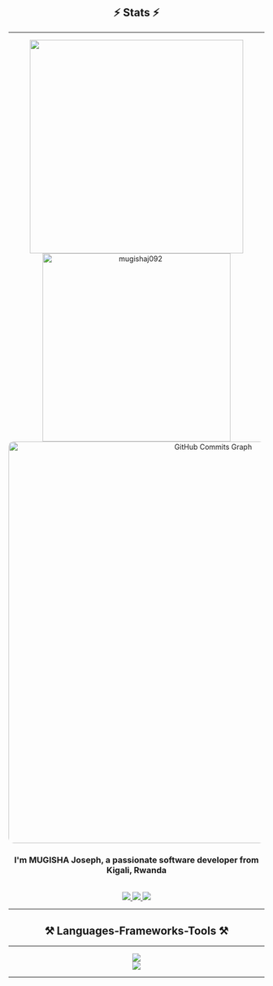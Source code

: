 <h2 align="center">⚡ Stats ⚡</h2>
<hr/>
<div align="center">
    <img width="420" src="https://github-readme-stats.vercel.app/api?username=mugishaj092&show_icons=true&locale=en&theme=react&rank_icon=github&border_radius=10">
    <img width="370" src="https://github-readme-stats.vercel.app/api/top-langs?username=mugishaj092&show_icons=true&locale=en&layout=compact&theme=react&border_radius=10" alt="mugishaj092">
    <img align="center" width="790" style="border-radius:10px;" src="https://github-readme-activity-graph.vercel.app/graph?username=mugishaj092&color=ffffff&line=6366f1&point=ffff&layout=compact&theme=react&custom_title=GitHub%20Commits%20Graph" alt="GitHub Commits Graph">
</div>

<h3 align="center">I'm MUGISHA Joseph, a passionate software developer from Kigali, Rwanda</h3>

<br/>

<div align="center"> 
  <a href="mailto:mugishajoseph092@gmail.com">
    <img src="https://img.shields.io/badge/Gmail-333333?style=for-the-badge&logo=gmail&logoColor=red" />
  </a>
  <a href="https://linkedin.com/in/mugisha-joseph-23087a261" target="_blank">
    <img src="https://img.shields.io/badge/LinkedIn-0077B5?style=for-the-badge&logo=linkedin&logoColor=white" />
  </a>
  <a href="https://mugishaj092.github.io/my-brand/" target="_blank">
     <img src="https://img.shields.io/badge/Portfolio-FF5722?style=for-the-badge&logo=todoist&logoColor=white" />
  </a>
</div>

<hr/>

<h2 align="center">⚒️ Languages-Frameworks-Tools ⚒️</h2>
<hr/>
<div align="center">
    <img src="https://skillicons.dev/icons?i=react,html,css,vscode,github,figma,tailwind,git" />
    <br/>
    <img src="https://skillicons.dev/icons?i=nodejs,reactnative,javascript,typescript,express,mongodb,java,nextjs,mysql,postman,jest,graphql",django,python />
</div>

<hr/>
